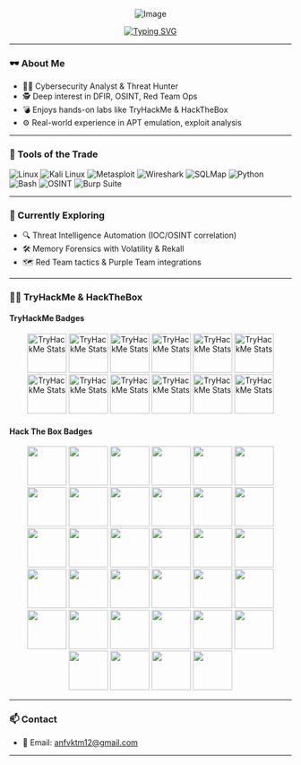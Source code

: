 <p align="center">
  <img src="https://github.com/user-attachments/assets/2bf861c1-3cb2-4173-b52c-8033769bb5a4" alt="Image" />
</p>

<p align="center">
  <a href="https://git.io/typing-svg">
    <img src="https://readme-typing-svg.demolab.com/?font=Fira+Code&weight=700&pause=1000&color=00FF00&background=000000&width=600&height=60&lines=Exploit+Hunter|OSINT+Analyst|CTI+Researcher" alt="Typing SVG" />
  </a>
</p>

---

### 🕶️ About Me
- 👨‍💻 Cybersecurity Analyst & Threat Hunter  
- 🕵️ Deep interest in DFIR, OSINT, Red Team Ops  
- 💣 Enjoys hands-on labs like TryHackMe & HackTheBox  
- ⚙️ Real-world experience in APT emulation, exploit analysis

---

### 🧰 Tools of the Trade
![Linux](https://img.shields.io/badge/Linux-000000?style=flat&logo=linux&logoColor=white)
![Kali Linux](https://img.shields.io/badge/Kali_Linux-005678?style=flat&logo=kalilinux)
![Metasploit](https://img.shields.io/badge/Metasploit-5e4bb2?style=flat&logo=metasploit)
![Wireshark](https://img.shields.io/badge/Wireshark-1679A7?style=flat&logo=wireshark)
![SQLMap](https://img.shields.io/badge/SQLMap-yellow?style=flat)
![Python](https://img.shields.io/badge/Python-2b5b84?style=flat&logo=python)
![Bash](https://img.shields.io/badge/Bash-4EAA25?style=flat&logo=gnu-bash)
![OSINT](https://img.shields.io/badge/OSINT-black?style=flat)
![Burp Suite](https://img.shields.io/badge/Burp_Suite-orange?style=flat&logo=burpsuite)

---

### 🧪 Currently Exploring
- 🔍 Threat Intelligence Automation (IOC/OSINT correlation)
- 🛠️ Memory Forensics with Volatility & Rekall  
- 🗺️ Red Team tactics & Purple Team integrations

---

### 🏴‍☠️ TryHackMe & HackTheBox

#### TryHackMe Badges
<p align="center">
<img src="https://assets.tryhackme.com/img/badges/linux.svg" alt="TryHackMe Stats" height="70px"/>
<img src="https://assets.tryhackme.com/img/badges/securityawareness.svg" alt="TryHackMe Stats" height="70px"/>
<img src="https://assets.tryhackme.com/img/badges/webbed.svg" alt="TryHackMe Stats" height="70px"/>
<img src="https://assets.tryhackme.com/img/badges/howthewebworks.svg" alt="TryHackMe Stats" height="70px"/>
<img src="https://assets.tryhackme.com/img/badges/introtosecurityengineering.svg" alt="TryHackMe Stats" height="70px"/>
<img src="https://assets.tryhackme.com/img/badges/networkfundamentals.svg" alt="TryHackMe Stats" height="70px"/>
<img src="https://assets.tryhackme.com/img/badges/introtosecurityengineering.svg" alt="TryHackMe Stats" height="70px"/>
<img src="https://assets.tryhackme.com/img/badges/burpsuite.svg" alt="TryHackMe Stats" height="70px"/>
<img src="https://assets.tryhackme.com/img/badges/owasptop10.svg" alt="TryHackMe Stats" height="70px"/>  
<img src="https://assets.tryhackme.com/img/badges/metasploit.svg" alt="TryHackMe Stats" height="70px"/> 
<img src="https://assets.tryhackme.com/img/badges/introtooffensivesecurity.svg" alt="TryHackMe Stats" height="70px"/>
<img src="https://assets.tryhackme.com/img/badges/careerready.svg" alt="TryHackMe Stats" height="70px"/>  
</p>

#### Hack The Box Badges
<p align="center">
  <img src="https://academy.hackthebox.com/storage/badges/philomath.png" width="70" />
  <img src="https://academy.hackthebox.com/storage/badges/academician.png" width="70" />
  <img src="https://academy.hackthebox.com/storage/badges/hacking-in-the-wild.png" width="70" />
  <img src="https://academy.hackthebox.com/storage/badges/our-favorite-seabird.png" width="70" />
  <img src="https://academy.hackthebox.com/storage/badges/the-eye-that-sees-all.png" width="70" />
  <img src="https://academy.hackthebox.com/storage/badges/every-road-leads-back-to-root.png" width="70" />
  <img src="https://academy.hackthebox.com/storage/badges/airborne-delivery.png" width="70" />
  <img src="https://academy.hackthebox.com/storage/badges/you-know-my-methods.png" width="70" />
  <img src="https://academy.hackthebox.com/storage/badges/drop-your-weapon.png" width="70" />
  <img src="https://academy.hackthebox.com/storage/badges/everything-is-connected.png" width="70" />
  <img src="https://academy.hackthebox.com/storage/badges/your-request-is-my-demand.png" width="70" />
  <img src="https://academy.hackthebox.com/storage/badges/combine-the-modules.png" width="70" />
  <img src="https://academy.hackthebox.com/storage/badges/fuzzing-is-power.png" width="70" />
  <img src="https://academy.hackthebox.com/storage/badges/your-white-belt-training-begins.png" width="70" />
  <img src="https://academy.hackthebox.com/storage/badges/your-first-battle.png" width="70" />
  <img src="https://academy.hackthebox.com/storage/badges/lurk-in-the-packets.png" width="70" />
  <img src="https://academy.hackthebox.com/storage/badges/start-building-your-arsenal.png" width="70" />
  <img src="https://academy.hackthebox.com/storage/badges/tactical.png" width="70" />
  <img src="https://academy.hackthebox.com/storage/badges/included-in-every-report.png" width="70" />
  <img src="https://academy.hackthebox.com/storage/badges/light-in-the-dark.png" width="70" />
  <img src="https://academy.hackthebox.com/storage/badges/you-need-to-trace-before-you-can-hung.png" width="70" />
  <img src="https://academy.hackthebox.com/storage/badges/arachnoid.png" width="70" />
  <img src="https://academy.hackthebox.com/storage/badges/information-is-not-knowledge-or-is-it.png" width="70" />
  <img src="https://academy.hackthebox.com/storage/badges/grab-the-keys-and-move-laterally.png" width="70" />
  <img src="https://academy.hackthebox.com/storage/badges/an-apple-a-day.png" width="70" />
  <img src="https://academy.hackthebox.com/storage/badges/hunt-the-bug.png" width="70" />
  <img src="https://academy.hackthebox.com/storage/badges/4a11a1a1d810967184694662d629de2d/logo.png" width="70" />
  <img src="https://academy.hackthebox.com/storage/badges/a6fe6c6e23b919c7a41fa3ec144d3a82/logo.png" width="70" />
  <img src="https://academy.hackthebox.com/storage/badges/372e0f41bced75ab64cfe1cbb76de4d0/logo.png" width="70" />
  <img src="https://academy.hackthebox.com/storage/badges/8917b28cb5966d2cd835c151ed79e26b/logo.png" width="70" />
  <img src="https://academy.hackthebox.com/storage/badges/32da68ec9873b8a5c48b0193bfbcf38b/logo.png" width="70" />
  <img src="https://academy.hackthebox.com/storage/badges/19bee749eaa26dce0829ad89ab2b2678/logo.png" width="70" />
  <img src="https://academy.hackthebox.com/storage/badges/the-hunt-is-on.png" width="70" />
  <img src="https://academy.hackthebox.com/storage/badges/first-things-first.png" width="70" />
</p>

---

### 📫 Contact
- 📧 Email: anfvktm12@gmail.com

---
